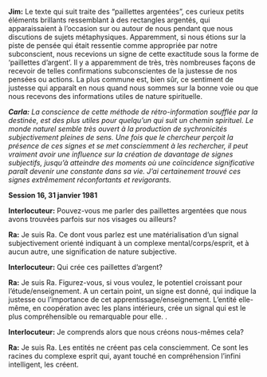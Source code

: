 <p><strong>Jim:</strong> Le texte qui suit traite des “paillettes argentées”, ces curieux petits éléments brillants ressemblant à des rectangles argentés, qui apparaissaient à l’occasion sur ou autour de nous pendant que nous discutions de sujets métaphysiques. Apparemment, si nous étions sur la piste de pensée qui était ressentie comme appropriée par notre subconscient, nous recevions un signe de cette exactitude sous la forme de ‘paillettes d’argent’. Il y a apparemment de très, très nombreuses façons de recevoir de telles confirmations subconscientes de la justesse de nos pensées ou actions. La plus commune est, bien sûr, ce sentiment de justesse qui apparaît en nous quand nous sommes sur la bonne voie ou que nous recevons des informations utiles de nature spirituelle.</p>
<p><em><strong>Carla:</strong> La conscience de cette méthode de rétro-information soufflée par la destinée, est des plus utiles pour quelqu’un qui suit un chemin spirituel. Le monde naturel semble très ouvert à la production de sychronicités subjectivement pleines de sens. Une fois que le chercheur perçoit la présence de ces signes et se met consciemment à les rechercher, il peut vraiment avoir une influence sur la création de davantage de signes subjectifs, jusqu’à atteindre des moments où une coïncidence significative paraît devenir une constante dans sa vie. J’ai certainement trouvé ces signes extrêmement réconfortants et revigorants. </em></p>
<p><strong>Session 16, 31 janvier 1981</strong></p>
<p><strong>Interlocuteur:</strong> Pouvez-vous me parler des paillettes argentées que nous avons trouvées parfois sur nos visages ou ailleurs?</p>
<p><strong>Ra:</strong> Je suis Ra. Ce dont vous parlez est une matérialisation d’un signal subjectivement orienté indiquant à un complexe mental/corps/esprit, et à aucun autre, une signification de nature subjective.</p>
<p><strong>Interlocuteur:</strong> Qui crée ces paillettes d’argent?</p>
<p><strong>Ra:</strong> Je suis Ra. Figurez-vous, si vous voulez, le potentiel croissant pour l’étude/enseignement. A un certain point, un signe est donné, qui indique la justesse ou l’importance de cet apprentissage/enseignement. L’entité elle-même, en coopération avec les plans intérieurs, crée un signal qui est le plus compréhensible ou remarquable pour elle. .</p>
<p><strong>Interlocuteur:</strong> Je comprends alors que nous créons nous-mêmes cela?</p>
<p><strong>Ra:</strong> Je suis Ra. Les entités ne créent pas cela consciemment. Ce sont les racines du complexe esprit qui, ayant touché en compréhension l’infini intelligent, les créent.</p>